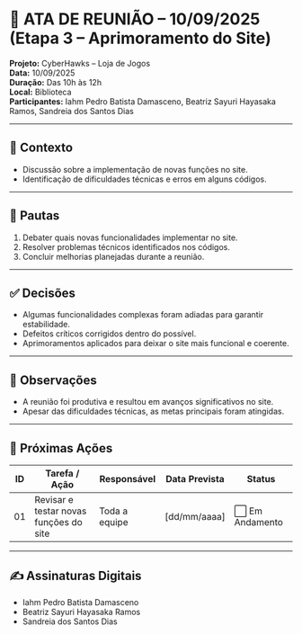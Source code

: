 # 📝 ATA DE REUNIÃO – 10/09/2025 (Etapa 3 – Aprimoramento do Site)

**Projeto:** CyberHawks – Loja de Jogos  
**Data:** 10/09/2025  
**Duração:** Das 10h às 12h  
**Local:** Biblioteca  
**Participantes:** Iahm Pedro Batista Damasceno, Beatriz Sayuri Hayasaka Ramos, Sandreia dos Santos Dias  

---

## 🎯 Contexto
- Discussão sobre a implementação de novas funções no site.  
- Identificação de dificuldades técnicas e erros em alguns códigos.  

---

## 📌 Pautas
1. Debater quais novas funcionalidades implementar no site.  
2. Resolver problemas técnicos identificados nos códigos.  
3. Concluir melhorias planejadas durante a reunião.  

---

## ✅ Decisões
- Algumas funcionalidades complexas foram adiadas para garantir estabilidade.  
- Defeitos críticos corrigidos dentro do possível.  
- Aprimoramentos aplicados para deixar o site mais funcional e coerente.  

---

## 📝 Observações
- A reunião foi produtiva e resultou em avanços significativos no site.  
- Apesar das dificuldades técnicas, as metas principais foram atingidas.  

---

## 🚀 Próximas Ações
| ID  | Tarefa / Ação                  | Responsável | Data Prevista | Status |
|-----|------------------------------|-------------|---------------|--------|
| 01  | Revisar e testar novas funções do site | Toda a equipe | [dd/mm/aaaa] | ⬜ Em Andamento |

---

## ✍️ Assinaturas Digitais
- Iahm Pedro Batista Damasceno  
- Beatriz Sayuri Hayasaka Ramos  
- Sandreia dos Santos Dias  
